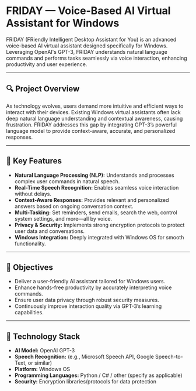 # FRIDAY — Voice-Based AI Virtual Assistant for Windows

FRIDAY (FRiendly Intelligent Desktop Assistant for You) is an advanced voice-based AI virtual assistant designed specifically for Windows. Leveraging OpenAI's GPT-3, FRIDAY understands natural language commands and performs tasks seamlessly via voice interaction, enhancing productivity and user experience.

---

## 🔍 Project Overview

As technology evolves, users demand more intuitive and efficient ways to interact with their devices. Existing Windows virtual assistants often lack deep natural language understanding and contextual awareness, causing frustration. FRIDAY addresses this gap by integrating GPT-3’s powerful language model to provide context-aware, accurate, and personalized responses.

---

## 🚀 Key Features

- **Natural Language Processing (NLP):** Understands and processes complex user commands in natural speech.
- **Real-Time Speech Recognition:** Enables seamless voice interaction without delays.
- **Context-Aware Responses:** Provides relevant and personalized answers based on ongoing conversation context.
- **Multi-Tasking:** Set reminders, send emails, search the web, control system settings, and more—all by voice.
- **Privacy & Security:** Implements strong encryption protocols to protect user data and conversations.
- **Windows Integration:** Deeply integrated with Windows OS for smooth functionality.

---

## 🎯 Objectives

- Deliver a user-friendly AI assistant tailored for Windows users.
- Enhance hands-free productivity by accurately interpreting voice commands.
- Ensure user data privacy through robust security measures.
- Continuously improve interaction quality via GPT-3’s learning capabilities.

---

## 🔧 Technology Stack

- **AI Model:** OpenAI GPT-3
- **Speech Recognition:** (e.g., Microsoft Speech API, Google Speech-to-Text, or similar)
- **Platform:** Windows OS
- **Programming Languages:** Python / C# / other (specify as applicable)
- **Security:** Encryption libraries/protocols for data protection
